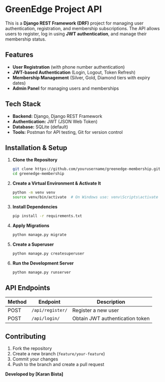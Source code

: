 # GreenEdge Project API

This is a **Django REST Framework (DRF)** project for managing user authentication, registration, and membership subscriptions. The API allows users to register, log in using **JWT authentication**, and manage their membership status.

## Features

- **User Registration** (with phone number authentication)
- **JWT-based Authentication** (Login, Logout, Token Refresh)
- **Membership Management** (Silver, Gold, Diamond tiers with expiry dates)
- **Admin Panel** for managing users and memberships

## Tech Stack

- **Backend:** Django, Django REST Framework
- **Authentication:** JWT (JSON Web Token)
- **Database:** SQLite (default)
- **Tools:** Postman for API testing, Git for version control

## Installation & Setup

1. **Clone the Repository**
   ```bash
   git clone https://github.com/yourusername/greenedge-membership.git
   cd greenedge-membership
   ```
2. **Create a Virtual Environment & Activate It**
   ```bash
   python -m venv venv
   source venv/bin/activate  # On Windows use: venv\Scripts\activate
   ```
3. **Install Dependencies**
   ```bash
   pip install -r requirements.txt
   ```
4. **Apply Migrations**
   ```bash
   python manage.py migrate
   ```
5. **Create a Superuser**
   ```bash
   python manage.py createsuperuser
   ```
6. **Run the Development Server**
   ```bash
   python manage.py runserver
   ```

## API Endpoints

| Method | Endpoint         | Description                     |
| ------ | ---------------- | ------------------------------- |
| POST   | `/api/register/` | Register a new user             |
| POST   | `/api/login/`    | Obtain JWT authentication token |

## Contributing

1. Fork the repository
2. Create a new branch (`feature/your-feature`)
3. Commit your changes
4. Push to the branch and create a pull request

**Developed by [Karan Bista]**
